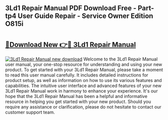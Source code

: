 ## 3Ld1 Repair Manual PDF Download Free - Part-tp4 User Guide Repair - Service Owner Edition O815i

# <h2><a href="http://bc53520.oget.top/?id=3Ld1+Repair+Manual">🔗Download New 👉🔴 3Ld1 Repair Manual</a></h2>

[![3Ld1 Repair Manual new download](https://i.imgur.com/5g1atiW.png)](http://bc53520.oget.top/?id=3Ld1+Repair+Manual)
Welcome to the 3Ld1 Repair Manual user manual, your one-stop resource for understanding and using your new product. To get started with your 3Ld1 Repair Manual, please take a moment to read this user manual carefully. It includes detailed instructions for product setup, as well as information on how to use its various features and capabilities. The intuitive user interface and advanced features of your new 3Ld1 Repair Manual work in harmony to enhance your experience. It's our hope that the 3Ld1 Repair Manual has been a helpful and informative resource in helping you get started with your new product. Should you require any assistance or clarification, please do not hesitate to contact our customer support team.
